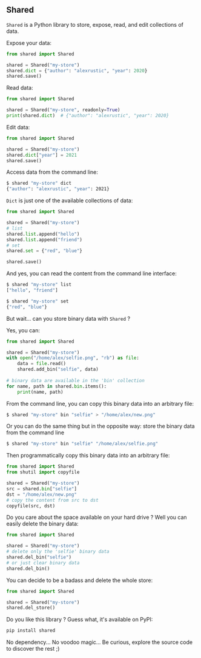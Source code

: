 ## Shared

`Shared` is a Python library to store, expose, read, and edit collections of data.

Expose your data:

```python
from shared import Shared

shared = Shared("my-store")
shared.dict = {"author": "alexrustic", "year": 2020}
shared.save()

```

Read data:

```python
from shared import Shared

shared = Shared("my-store", readonly=True)
print(shared.dict)  # {"author": "alexrustic", "year": 2020}

```

Edit data:

```python
from shared import Shared

shared = Shared("my-store")
shared.dict["year"] = 2021
shared.save()
```

Access data from the command line:

```bash
$ shared "my-store" dict
{"author": "alexrustic", "year": 2021}
```

`Dict` is just one of the available collections of data:

```python
from shared import Shared

shared = Shared("my-store")
# list
shared.list.append("hello")
shared.list.append("friend")
# set
shared.set = {"red", "blue"}

shared.save()
```

And yes, you can read the content from the command line interface:

```bash
$ shared "my-store" list
["hello", "friend"]

$ shared "my-store" set
{"red", "blue"}
```

But wait... can you store binary data with `Shared` ?

Yes, you can:

```python
from shared import Shared

shared = Shared("my-store")
with open("/home/alex/selfie.png", "rb") as file:
    data = file.read()
    shared.add_bin("selfie", data)
    
# binary data are available in the 'bin' collection
for name, path in shared.bin.items():
    print(name, path)
```

From the command line, you can copy this binary data into an arbitrary file:

```bash
$ shared "my-store" bin "selfie" > "/home/alex/new.png"

```

Or you can do the same thing but in the opposite way: store the binary data from the command line

```bash
$ shared "my-store" bin "selfie" "/home/alex/selfie.png"

```

Then programmatically copy this binary data into an arbitrary file:

```python
from shared import Shared
from shutil import copyfile

shared = Shared("my-store")
src = shared.bin["selfie"]
dst = "/home/alex/new.png"
# copy the content from src to dst
copyfile(src, dst)

```

Do you care about the space available on your hard drive ?
Well you can easily delete the binary data:

```python
from shared import Shared

shared = Shared("my-store")
# delete only the 'selfie' binary data
shared.del_bin("selfie")
# or just clear binary data
shared.del_bin()
```

You can decide to be a badass and delete the whole store:

```python
from shared import Shared

shared = Shared("my-store")
shared.del_store()
```

Do you like this library ? Guess what, it's available on PyPI:

```bash
pip install shared
```

No dependency... No voodoo magic... Be curious, explore the source code to discover the rest ;)
